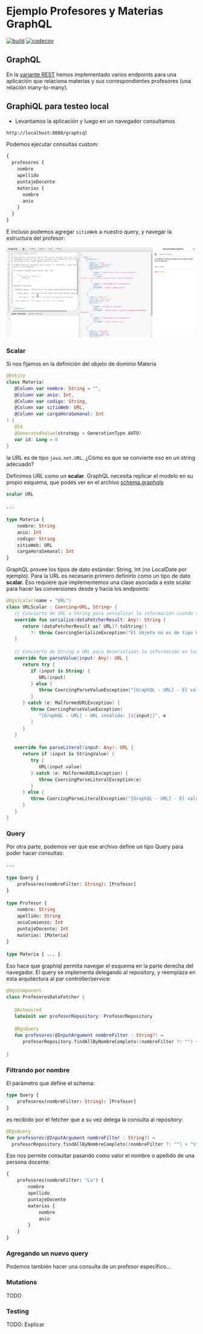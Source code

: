 # Ejemplo Profesores y Materias GraphQL

[![build](https://github.com/uqbar-project/eg-profesores-graphql-kotlin/actions/workflows/build.yml/badge.svg)](https://github.com/uqbar-project/eg-profesores-graphql-kotlin/actions/workflows/build.yml)
[![codecov](https://codecov.io/gh/uqbar-project/eg-profesores-graphql-kotlin/branch/master/graph/badge.svg?token=WQCwF1TJKR)](https://codecov.io/gh/uqbar-project/eg-profesores-graphql-kotlin)

## GraphQL

En la [variante REST](https://github.com/uqbar-project/eg-profesores-springboot-kotlin) hemos implementado varios endpoints para una aplicación que relaciona materias y sus correspondientes profesores (una relación many-to-many).

## GraphiQL para testeo local

- Levantamos la aplicación y luego en un navegador consultamos

```bash
http://localhost:8080/graphiql
```

Podemos ejecutar consultas custom:

```graphql
{
  profesores {
    nombre
    apellido
    puntajeDocente
    materias {
      nombre
      anio
    }
  }
}
```

E incluso podemos agregar `sitioWeb` a nuestro query, y navegar la estructura del profesor:

![graphiql](./videos/graphiql.gif)

### Scalar

Si nos fijamos en la definición del objeto de dominio Materia

```kt
@Entity
class Materia(
   @Column var nombre: String = "",
   @Column var anio: Int,
   @Column var codigo: String,
   @Column var sitioWeb: URL,
   @Column var cargaHoraSemanal: Int
) {
   @Id
   @GeneratedValue(strategy = GenerationType.AUTO)
   var id: Long = 0
}
```

la URL es de tipo `java.net.URL`. ¿Cómo es que se convierte eso en un string adecuado?

Definimos URL como un **scalar**. GraphQL necesita replicar el modelo en su propio esquema, que podés ver en el archivo [schema.graphqls](./src/main/resources/schema/schema.graphqls)

```graphql
scalar URL

...

type Materia {
    nombre: String
    anio: Int
    codigo: String
    sitioWeb: URL
    cargaHoraSemanal: Int
}
```

GraphQL provee los tipos de dato estándar: String, Int (no LocalDate por ejemplo). Para la URL es necesario primero definirlo como un tipo de dato **scalar**. Eso requiere que implementemos una clase asociada a este scalar para hacer las conversiones desde y hacia los endpoints:

```kt
@DgsScalar(name = "URL")
class URLScalar : Coercing<URL, String> {
   // Convierto de URL a String para serializar la información cuando se devuelve un query
   override fun serialize(dataFetcherResult: Any): String {
      return (dataFetcherResult as? URL)?.toString()
         ?: throw CoercingSerializeException("El objeto no es de tipo URL: ${dataFetcherResult.javaClass.name}")
   }

   // Convierto de String a URL para deserializar la información en las mutaciones o queries que aceptan parámetros
   override fun parseValue(input: Any): URL {
      return try {
         if (input is String) {
            URL(input)
         } else {
            throw CoercingParseValueException("[GraphQL - URL] - El valor no es un string: [${input}]")
         }
      } catch (e: MalformedURLException) {
         throw CoercingParseValueException(
            "[GraphQL - URL] - URL inválida: [${input}]", e
         )
      }
   }

   override fun parseLiteral(input: Any): URL {
      return if (input is StringValue) {
         try {
            URL(input.value)
         } catch (e: MalformedURLException) {
            throw CoercingParseLiteralException(e)
         }
      } else {
         throw CoercingParseLiteralException("[GraphQL - URL] - El valor no es un string: [${input}]")
      }
   }
}
```

### Query

Por otra parte, podemos ver que ese archivo define un tipo Query para poder hacer consultas:

```graphql
...

type Query {
    profesores(nombreFilter: String): [Profesor]
}

type Profesor {
    nombre: String
    apellido: String
    anioComienzo: Int
    puntajeDocente: Int
    materias: [Materia]
}

type Materia { ... }
```

Eso hace que graphiql permita navegar el esquema en la parte derecha del navegador. El query se implementa delegando al repository, y reemplaza en esta arquitectura al par controller/service:

```kt
@DgsComponent
class ProfesoresDataFetcher {

   @Autowired
   lateinit var profesorRepository: ProfesorRepository

   @DgsQuery
   fun profesores(@InputArgument nombreFilter : String?) =
      profesorRepository.findAllByNombreCompleto((nombreFilter ?: "") + "%")

}
```

### Filtrando por nombre

El parámetro que define el schema:

```graphql
type Query {
    profesores(nombreFilter: String): [Profesor]
}
```

es recibido por el fetcher que a su vez delega la consulta al repository:

```kotlin
@DgsQuery
fun profesores(@InputArgument nombreFilter : String?) =
  profesorRepository.findAllByNombreCompleto((nombreFilter ?: "") + "%")
```

Eso nos permite consultar pasando como valor el nombre o apellido de una persona docente:

```graphql
{
    profesores(nombreFilter: "Lu") {
        nombre
        apellido
        puntajeDocente
        materias {
            nombre
            anio
        }
    }
}
```

### Agregando un nuevo query

Podemos también hacer una consulta de un profesor específico...

### Mutations

TODO

### Testing

TODO: Explicar

